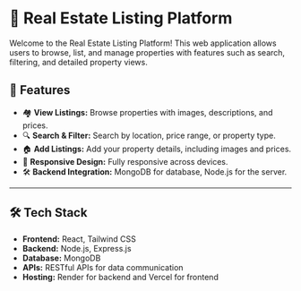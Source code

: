 # 🏡 Real Estate Listing Platform

Welcome to the Real Estate Listing Platform! This web application allows users to browse, list, and manage properties with features such as search, filtering, and detailed property views.

## 🚀 Features

- 🏘️ **View Listings:** Browse properties with images, descriptions, and prices.
- 🔍 **Search & Filter:** Search by location, price range, or property type.
- 🏠 **Add Listings:** Add your property details, including images and prices.
- 📑 **Responsive Design:** Fully responsive across devices.
- 🛠️ **Backend Integration:** MongoDB for database, Node.js for the server.

---

## 🛠️ Tech Stack

- **Frontend:** React, Tailwind CSS
- **Backend:** Node.js, Express.js
- **Database:** MongoDB
- **APIs:** RESTful APIs for data communication
- **Hosting:** Render for backend and Vercel for frontend

